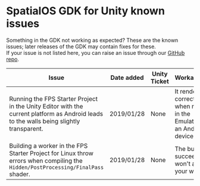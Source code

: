 # SpatialOS GDK for Unity known issues


Something in the GDK not working as expected? These are the known issues; later releases of the GDK may contain fixes for these.  
If your issue is not listed here, you can raise an issue through our [GitHub repo](https://github.com/spatialos/unrealgdk/issues).

| Issue                                                                                                                                                                                                                                                                                                                        | Date added | Unity Ticket                                                                                           | Workaround?                                                           |
|------------------------------------------------------------------------------------------------------------------------------------------------------------------------------------------------------------------------------------------------------------------------------------------------------------------------------|------------|--------------------------------------------------------------------------------------------------------|-----------------------------------------------------------------------|
| Running the FPS Starter Project in the Unity Editor with the current platform as Android leads to the walls being slightly transparent.                                                                                                      | 2019/01/28 | None                                                                                                | It renders correctly when running in the Emulator or an Android device.                                                |
| Building a worker in the FPS Starter Project for Linux throw errors when compiling the `Hidden/PostProcessing/FinalPass` shader.                                                                                                    | 2019/01/28 | None                                                                                                | The build still succeeds and won't affect your worker.                                                |


